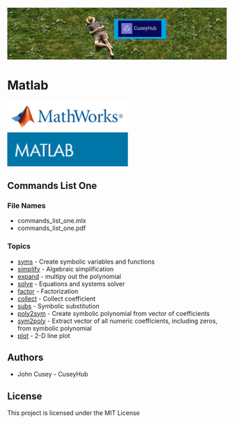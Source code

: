 ![CuseyHub](https://github.com/cusey/ImageForWiki/blob/master/Logos/CuseyHub_Banner_Small.jpg)

# Matlab   

<img 
src="https://github.com/cusey/ImageForWiki/blob/master/Logos/Matlab.PNG" 
alt="Matlab" 
height="150px"/>  

## Commands List One    
### File Names    
* commands_list_one.mlx   
* commands_list_one.pdf    

### Topics    
* [syms](https://www.mathworks.com/help/symbolic/syms.html) - Create symbolic variables and functions    
* [simplify](https://www.mathworks.com/help/symbolic/simplify.html) - Algebraic simplification      
* [expand](https://www.mathworks.com/help/symbolic/mupad_ref/expand.html) - multipy out the polynomial     
* [solve](https://www.mathworks.com/help/symbolic/solve.html) - Equations and systems solver    
* [factor](https://www.mathworks.com/help/symbolic/factor.html) - Factorization         
* [collect](https://www.mathworks.com/help/symbolic/collect.html) - Collect coefficient    
* [subs](https://www.mathworks.com/help/symbolic/subs.html?s_tid=doc_ta) - Symbolic substitution    
* [poly2sym](https://www.mathworks.com/help/symbolic/poly2sym.html) - Create symbolic polynomial from vector of coefficients     
* [sym2poly](https://www.mathworks.com/help/symbolic/sym2poly.html) - Extract vector of all numeric coefficients, including zeros, from symbolic polynomial     
* [plot](https://www.mathworks.com/help/matlab/ref/plot.html) - 2-D line plot      

## 
 
## Authors
* John Cusey - CuseyHub  

## License   
This project is licensed under the MIT License

